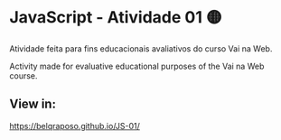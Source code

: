 # JavaScript - Atividade 01 🟡

 <p> Atividade feita para fins educacionais avaliativos do curso Vai na Web.</p>
 <p> Activity made for evaluative educational purposes of the Vai na Web course.</p>
 
 ##
 ## View in:
 https://belqraposo.github.io/JS-01/
   
